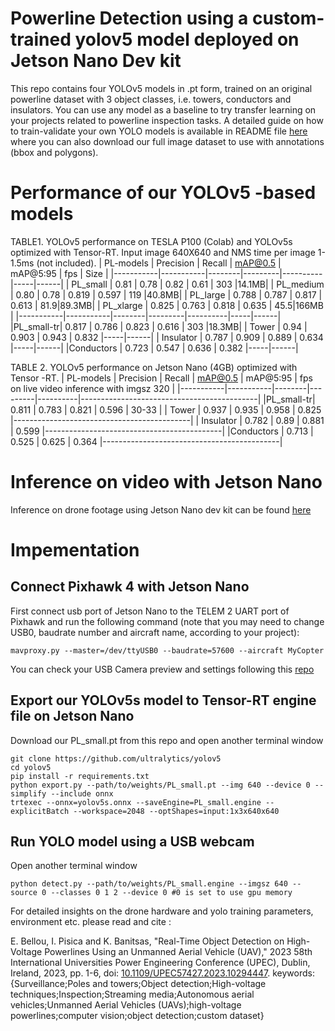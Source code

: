 # Powerline Detection using a custom-trained yolov5 model deployed on Jetson Nano Dev kit
This repo contains four YOLOv5 models in .pt form, trained on an original powerline dataset with 3 object classes, i.e. towers, conductors and insulators. You can use any model as a baseline to try transfer learning on your projects related to powerline inspection tasks. 
A detailed guide on how to train-validate your own YOLO models is available in README file [here](https://github.com/Elizbellou/Tower-Insulator-Conductors-TIC-Dataset-and-Object-Detection-Models)
where you can also download our full image dataset to use with annotations (bbox and polygons).

# Performance of our YOLOv5 -based models
TABLE1. YOLOv5 performance on TESLA P100 (Colab) and YOLOv5s optimized with Tensor-RT. Input image 640X640 and NMS time per image 1-1.5ms (not included).
| PL-models | Precision | Recall | mAP@0.5 | mAP@5:95 | fps | Size |
|-----------|-----------|--------|---------|----------|-----|------|
| PL_small  | 0.81      | 0.78   | 0.82    | 0.61     | 303 |14.1MB|
| PL_medium | 0.80      | 0.78   | 0.819   | 0.597    | 119 |40.8MB|
| PL_large  | 0.788     | 0.787  | 0.817   | 0.613    | 81.9|89.3MB|
| PL_xlarge | 0.825     | 0.763  | 0.818   | 0.635    | 45.5|166MB |
|-----------|-----------|--------|---------|----------|-----|------|
|PL_small-tr| 0.817     | 0.786  | 0.823   | 0.616    | 303 |18.3MB|
| Tower     | 0.94      | 0.903  | 0.943   | 0.832    |-----|------|
| Insulator | 0.787     | 0.909  | 0.889   | 0.634    |-----|------|
|Conductors | 0.723     | 0.547  | 0.636   | 0.382    |-----|------|

TABLE 2. YOLOv5 performance on Jetson Nano (4GB) optimized with Tensor -RT.
| PL-models | Precision | Recall | mAP@0.5 | mAP@5:95 | fps on live video inference with imgsz 320 |
|-----------|-----------|--------|---------|----------|--------------------------------------------|
|PL_small-tr| 0.811     | 0.783  | 0.821   | 0.596    | 30-33                                      |
| Tower     | 0.937     | 0.935  | 0.958   | 0.825    |--------------------------------------------|
| Insulator | 0.782     | 0.89   | 0.881   | 0.599    |--------------------------------------------|
|Conductors | 0.713     | 0.525  | 0.625   | 0.364    |--------------------------------------------|

# Inference on video with Jetson Nano
Inference on drone footage using Jetson Nano dev kit can be found [here](https://youtu.be/OjKJn98CTjA)
# Impementation
## Connect Pixhawk 4 with Jetson Nano
First connect usb port of Jetson Nano to the TELEM 2 UART port of Pixhawk and run the following command (note that you may need to change USB0, baudrate number and aircraft name, according to your project):
```
mavproxy.py --master=/dev/ttyUSB0 --baudrate=57600 --aircraft MyCopter

```
You can check your USB Camera preview and settings following this [repo](https://github.com/jetsonhacks/USB-Camera)
## Export our YOLOv5s model to Tensor-RT engine file on Jetson Nano
Download our PL_small.pt from this repo and open another terminal window
```
git clone https://github.com/ultralytics/yolov5
cd yolov5
pip install -r requirements.txt
python export.py --path/to/weights/PL_small.pt --img 640 --device 0 --simplify --include onnx
trtexec --onnx=yolov5s.onnx --saveEngine=PL_small.engine --explicitBatch --workspace=2048 --optShapes=input:1x3x640x640

```
## Run YOLO model using a USB webcam 
Open another terminal window
```
python detect.py --path/to/weights/PL_small.engine --imgsz 640 --source 0 --classes 0 1 2 --device 0 #0 is set to use gpu memory 

```
For detailed insights on the drone hardware and yolo training parameters, environment etc. please read and cite : 

E. Bellou, I. Pisica and K. Banitsas, "Real-Time Object Detection on High-Voltage Powerlines Using an Unmanned Aerial Vehicle (UAV)," 2023 58th International Universities Power Engineering Conference (UPEC), Dublin, Ireland, 2023, pp. 1-6, doi: [10.1109/UPEC57427.2023.10294447](https://ieeexplore.ieee.org/abstract/document/10294447).
keywords: {Surveillance;Poles and towers;Object detection;High-voltage techniques;Inspection;Streaming media;Autonomous aerial vehicles;Unmanned Aerial Vehicles (UAVs);high-voltage powerlines;computer vision;object detection;custom dataset}

